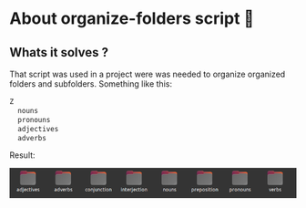 # About organize-folders script :file_folder:

## Whats it solves ?

That script was used in a project were was needed to organize organized folders and subfolders. Something like this:

```
Z
  nouns
  pronouns
  adjectives
  adverbs
```

Result:

<img src="../imgs/result-organize-folder-script.png">
